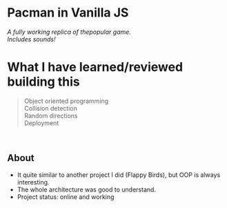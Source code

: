 # Pacman in Vanilla JS

*A fully working replica of thepopular game.*        
*Includes sounds!*  

# What I have learned/reviewed building this  

> Object oriented programming        
> Collision detection      
> Random directions          
> Deployment                   

&nbsp;
&nbsp;
&nbsp;


## About

* It quite similar to another project I did (Flappy Birds), but OOP is always interesting.           
* The whole architecture was good to understand.                  
* Project status: online and working  
